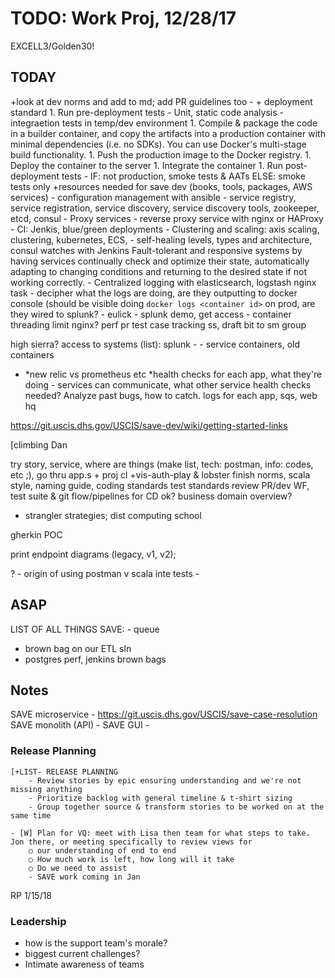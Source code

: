 # TODO: Work Proj, 12/28/17


EXCELL3/Golden30!

## TODAY

+look at dev norms and add to md; add PR guidelines too
    - 
    + deployment standard
        1. Run pre-deployment tests
            - Unit, static code analysis
            - integraetion tests in temp/dev environment
        1. Compile & package the code in a builder container, and copy the artifacts into a production container with minimal dependencies (i.e. no SDKs). You can use Docker's multi-stage build functionality.
        1. Push the production image to the Docker registry.
        1. Deploy the container to the server
        1. Integrate the container
        1. Run post-deployment tests
            - IF: not production, smoke tests & AATs ELSE: smoke tests only
    +resources needed for save dev (books, tools, packages, AWS services)
        - configuration management with ansible
        - service registry, service registration, service discovery, service discovery tools, zookeeper, etcd, consul
        - Proxy services - reverse proxy service with nginx or HAProxy
        - CI: Jenkis, blue/green deployments
        - Clustering and scaling: axis scaling, clustering, kubernetes, ECS, 
        - self-healing levels, types and architecture, consul watches with Jenkins
            Fault-tolerant and responsive systems by having services continually check and optimize their state, automatically adapting to changing conditions and returning to the desired state if not working correctly.
        - Centralized logging with elasticsearch, logstash
nginx task
    - decipher what the logs are doing, are they outputting to docker console (should be visible doing `docker logs <container id>` on prod, are they wired to splunk?
    - eulick - splunk demo, get access
    - container threading limit nginx?
perf pr
test case tracking ss, draft bit to sm group

high sierra?
access to systems (list): 
    splunk - 
        - service containers, old containers
*   *new relic vs prometheus etc
        *health checks for each app, what they're doing - services can communicate, what other service health checks needed? Analyze past bugs, how to catch.
        logs for each app, 
    sqs, 
    web hq


https://git.uscis.dhs.gov/USCIS/save-dev/wiki/getting-started-links

[climbing
Dan

try story, service, where are things (make list, tech: postman, info: codes, etc ;), go thru app.s + proj cl
    +vis-auth-play & lobster
finish norms, 
    scala style, naming guide, coding standards
    test standards
    review PR/dev WF, test suite & git flow/pipelines for CD ok?
business domain overview?
- strangler strategies; dist computing school

gherkin POC 

print endpoint diagrams (legacy, v1, v2); 

?
    - origin of using postman v scala inte tests
    - 

## ASAP

LIST OF ALL THINGS SAVE:
    - queue

- brown bag on our ETL sln
- postgres perf, jenkins brown bags

    

## Notes 

SAVE microservice - https://git.uscis.dhs.gov/USCIS/save-case-resolution
SAVE monolith (API) - 
SAVE GUI - 

### Release Planning

    [+LIST- RELEASE PLANNING
        - Review stories by epic ensuring understanding and we're not missing anything
        - Prioritize backlog with general timeline & t-shirt sizing
        - Group together source & transform stories to be worked on at the same time

    - [W] Plan for VQ: meet with Lisa then team for what steps to take. Jon there, or meeting specifically to review views for 
        ○ our understanding of end to end
        ○ How much work is left, how long will it take
        ○ Do we need to assist
        - SAVE work coming in Jan



RP 1/15/18


### Leadership

- how is the support team's morale?
- biggest current challenges?
- Intimate awareness of teams

